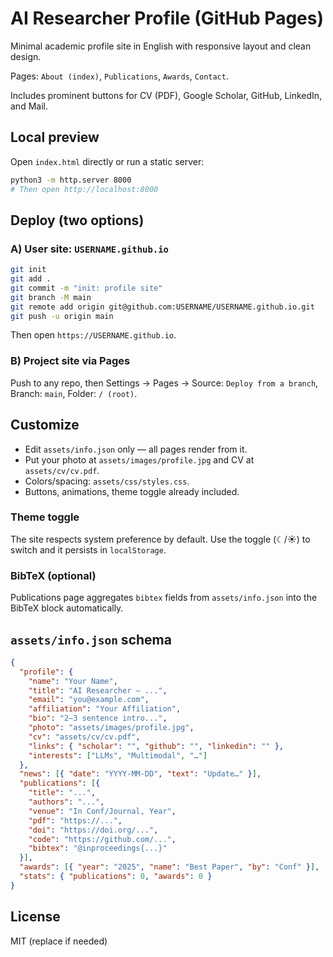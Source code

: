 # AI Researcher Profile (GitHub Pages)

Minimal academic profile site in English with responsive layout and clean design.

Pages: `About (index)`, `Publications`, `Awards`, `Contact`.

Includes prominent buttons for CV (PDF), Google Scholar, GitHub, LinkedIn, and Mail.

## Local preview
Open `index.html` directly or run a static server:

```bash
python3 -m http.server 8000
# Then open http://localhost:8000
```

## Deploy (two options)

### A) User site: `USERNAME.github.io`
```bash
git init
git add .
git commit -m "init: profile site"
git branch -M main
git remote add origin git@github.com:USERNAME/USERNAME.github.io.git
git push -u origin main
```
Then open `https://USERNAME.github.io`.

### B) Project site via Pages
Push to any repo, then Settings → Pages → Source: `Deploy from a branch`, Branch: `main`, Folder: `/ (root)`.

## Customize
- Edit `assets/info.json` only — all pages render from it.
- Put your photo at `assets/images/profile.jpg` and CV at `assets/cv/cv.pdf`.
- Colors/spacing: `assets/css/styles.css`.
- Buttons, animations, theme toggle already included.

### Theme toggle
The site respects system preference by default. Use the toggle (☾/☀) to switch and it persists in `localStorage`.

### BibTeX (optional)
Publications page aggregates `bibtex` fields from `assets/info.json` into the BibTeX block automatically.

## `assets/info.json` schema
```json
{
  "profile": {
    "name": "Your Name",
    "title": "AI Researcher — ...",
    "email": "you@example.com",
    "affiliation": "Your Affiliation",
    "bio": "2–3 sentence intro...",
    "photo": "assets/images/profile.jpg",
    "cv": "assets/cv/cv.pdf",
    "links": { "scholar": "", "github": "", "linkedin": "" },
    "interests": ["LLMs", "Multimodal", "…"]
  },
  "news": [{ "date": "YYYY-MM-DD", "text": "Update…" }],
  "publications": [{
    "title": "...",
    "authors": "...",
    "venue": "In Conf/Journal, Year",
    "pdf": "https://...",
    "doi": "https://doi.org/...",
    "code": "https://github.com/...",
    "bibtex": "@inproceedings{...}"
  }],
  "awards": [{ "year": "2025", "name": "Best Paper", "by": "Conf" }],
  "stats": { "publications": 0, "awards": 0 }
}
```

## License
MIT (replace if needed)

